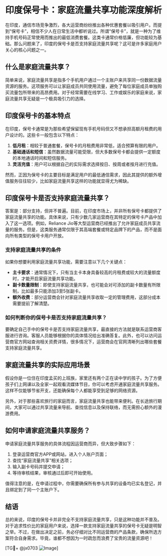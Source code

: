 # 印度保号卡：家庭流量共享功能深度解析

在印度，通信市场竞争激烈，各大运营商纷纷推出各种优惠套餐以吸引用户。而提到“保号卡”，相信不少人在日常生活中都听说过。所谓“保号卡”，就是一种为了维持手机号码正常使用而推出的最低消费套餐。这类卡通常价格低廉，但功能较为基础。那么问题来了，印度的保号卡是否支持家庭流量共享呢？这可是许多家庭用户关心的核心问题之一。

## 什么是家庭流量共享？

简单来说，家庭流量共享是指多个手机用户通过一个主账户来共享同一份数据流量资源的服务。这项服务可以让家庭成员共同使用流量，避免了每位家庭成员单独购买流量包所带来的高昂费用。对于经常需要在线学习、工作或娱乐的家庭来说，家庭流量共享无疑是一个极具吸引力的选择。

## 印度保号卡的基本特点

在印度，保号卡通常是为那些希望保留现有手机号码但又不想承担高额月租费的用户设计的。这些卡一般包含以下特点：

1. **低月租**：相较于普通套餐，保号卡的月租费用非常低，适合预算有限的用户。
2. **基础通话和短信**：虽然数据流量可能受限，但大多数保号卡都会提供一定额度的本地通话时间和短信服务。
3. **灵活充值**：用户可以根据自己的实际需求选择按日、按周或者按月进行充值。

然而，正因为保号卡的主要目标是满足用户的最低通信需求，因此其提供的额外增值服务往往较少，比如家庭流量共享这样的功能就显得尤为稀缺。

## 印度保号卡是否支持家庭流量共享？

答案是：部分支持，但并不普遍。目前，在印度市场上，并非所有保号卡都提供了家庭流量共享的功能。具体来说，只有少数几家运营商在其特定的保号卡产品中加入了这一选项。例如，Reliance Jio等大型运营商已经推出了允许家庭成员共享流量的服务。但是，这类服务通常仅限于其高端套餐或特定品牌下的产品，而不是面向所有类型的保号卡用户开放。

### 支持家庭流量共享的条件

如果你想要利用家庭流量共享功能，需要注意以下几个关键点：

- **主卡要求**：通常情况下，只有当主卡本身具备较高的月租费或较大的流量额度时，才能开启家庭流量共享功能。
- **副卡数量限制**：即使支持家庭流量共享，也可能会对可添加的副卡数量有所限制，比如最多只能添加3至5张副卡。
- **额外收费**：部分运营商会针对家庭流量共享收取一定的管理费用，这部分成本需要提前了解清楚。

### 如何判断你的保号卡是否支持家庭流量共享？

要确定自己手中的保号卡是否支持家庭流量共享，最直接的方法就是联系运营商客服进行咨询。客服人员能够根据你的具体情况给出准确答复。此外，也可以访问运营商官方网站查询相关资费详情，很多情况下，运营商会在官网清晰列出哪些套餐支持家庭流量共享。

## 家庭流量共享的实际应用场景

假设你是一位住在印度孟买的上班族，家里还有两个正在读中学的孩子。为了方便孩子们上网课以及全家一起观看流媒体节目，你可以考虑开通家庭流量共享服务。这样不仅能够节省开支，还能确保每个人都能享受到足够的网络资源。

另外，对于那些喜欢旅行的家庭而言，家庭流量共享也能带来便利。在长途旅行期间，大家可以通过共享流量来导航、查找信息以及保持联络，而无需担心额外的漫游费用。

## 如何申请家庭流量共享服务？

申请家庭流量共享服务的具体流程因运营商而异，但大致步骤如下：

1. 登录运营商官方APP或网站，进入个人账户页面；
2. 查找“家庭流量共享”相关选项；
3. 输入副卡号码并提交申请；
4. 等待审核结果，审核通过后即可开始使用。

值得注意的是，在申请过程中，你需要确保所有参与共享的设备均已实名登记，并且绑定到了同一个主账户下。

## 结语

总的来说，印度的保号卡并非完全不支持家庭流量共享，只是这种功能并不普及。对于追求性价比的家庭用户来说，选择一款支持家庭流量共享的保号卡无疑是明智之举。不过，在做出决定之前，务必仔细对比不同运营商的产品条款，确保所选方案符合自身需求。毕竟，谁都不想因为一时疏忽而浪费了宝贵的流量资源吧！

[TG💪+ @jx0703 ![Image](https://github.com/user-attachments/assets/dbca1d08-cadb-493c-b0ec-ad6f7a83f270)]
